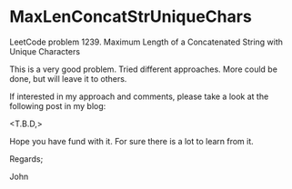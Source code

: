 # MaxLenConcatStrUniqueChars
LeetCode problem 1239. Maximum Length of a Concatenated String with Unique Characters

This is a very good problem.
Tried different approaches.
More could be done, but will leave it to others.

If interested in my approach and comments, please take a look at the following post in my blog:

<T.B.D,>

Hope you have fund with it.
For sure there is a lot to learn from it.

Regards;

John
